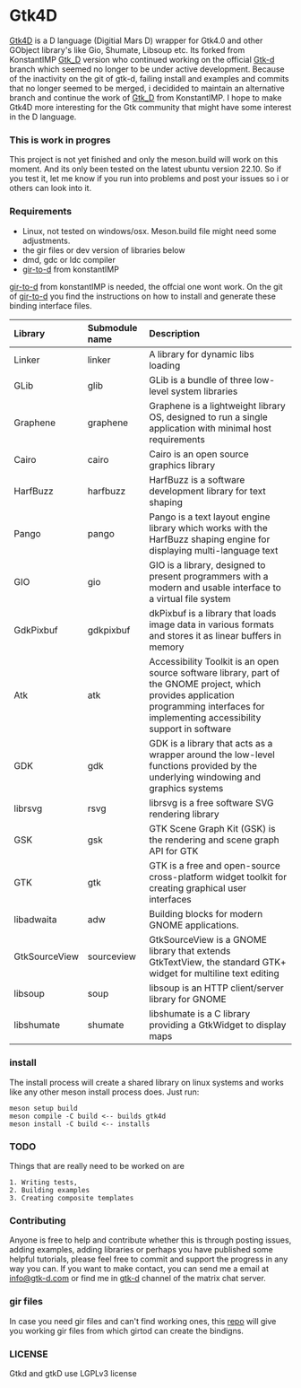 # Gtk4D
[Gtk4D](http://www.github.com/gtk-d/gtk-dhttp://www.github.com/gtk-d/gtk4d) is a D language (Digitial Mars D) wrapper for Gtk4.0 and other GObject library's like Gio, Shumate, Libsoup etc. Its forked from KonstantIMP [Gtk_D](https://github.com/KonstantIMP/gtk_d) version  who continued working on the official [Gtk-d](https://gtkd.org/) branch which seemed no longer to be under active development. Because of the inactivity on the git of gtk-d, failing install and examples and commits that no longer seemed to be merged, i decidided to maintain an alternative branch and continue the work of [Gtk_D](https://github.com/KonstantIMP/gtk_d) from KonstantIMP. I hope to make Gtk4D more interesting for the Gtk community that might have some interest in the D language.

### This is work in progres
This project is not yet finished and only the meson.build will work on this moment. And its only been tested on the latest ubuntu version 22.10.
So if you test it, let me know if you run into problems and post your issues so i or others can look into it.

### Requirements
- Linux, not tested on windows/osx. Meson.build file might need some adjustments.
- the gir files or dev version of libraries below
- dmd, gdc or ldc compiler
- [gir-to-d](https://github.com/Gtk4D/gir-to-d) from konstantIMP

[gir-to-d](https://github.com/Gtk4D/gir-to-d) from konstantIMP is needed, the offcial one wont work. On the git of [gir-to-d](https://github.com/Gtk4D/gir-to-d) you find the instructions on how to install and generate these binding interface files.


| Library  | Submodule name | Description |
| :------- | :------------- | :---------- |
| Linker   | linker         | A library for dynamic libs loading |
| GLib     | glib           | GLib is a bundle of three low-level system libraries |
| Graphene | graphene       | Graphene is a lightweight library OS, designed to run a single application with minimal host requirements |
| Cairo   | cairo           | Cairo is an open source graphics library |
| HarfBuzz | harfbuzz | HarfBuzz is a software development library for text shaping |
| Pango | pango | Pango is a text layout engine library which works with the HarfBuzz shaping engine for displaying multi-language text |
| GIO | gio | GIO is a library, designed to present programmers with a modern and usable interface to a virtual file system |
| GdkPixbuf | gdkpixbuf | dkPixbuf is a library that loads image data in various formats and stores it as linear buffers in memory |
| Atk | atk | Accessibility Toolkit is an open source software library, part of the GNOME project, which provides application programming interfaces for implementing accessibility support in software |
| GDK | gdk | GDK is a library that acts as a wrapper around the low-level functions provided by the underlying windowing and graphics systems |
| librsvg | rsvg | librsvg is a free software SVG rendering library |
| GSK | gsk | GTK Scene Graph Kit (GSK) is the rendering and scene graph API for GTK |
| GTK | gtk | GTK is a free and open-source cross-platform widget toolkit for creating graphical user interfaces |
| libadwaita | adw |  Building blocks for modern GNOME applications. |
| GtkSourceView | sourceview | GtkSourceView is a GNOME library that extends GtkTextView, the standard GTK+ widget for multiline text editing |
| libsoup | soup | libsoup is an HTTP client/server library for GNOME |
| libshumate | shumate | libshumate is a C library providing a GtkWidget to display maps |

### install
The install process will create a shared library on linux systems and works like any other meson install process does. Just run:
```
meson setup build
meson compile -C build <-- builds gtk4d
meson install -C build <-- installs
``` 

### TODO
Things that are really need to be worked on are 

    1. Writing tests,
    2. Building examples
    3. Creating composite templates

### Contributing
Anyone is free to help and contribute whether this is through posting issues, adding examples, adding libraries or perhaps you have published some helpful tutorials, please feel free to commit and support the progress in any way you can. If you want to make contact, you can send me a email at info@gtk-d.com or find me in [gtk-d](https://matrix.to/#/#gtkd:matrix.org) channel of the matrix chat server.

### gir files
In case you need gir files and can't find working ones, this [repo](https://github.com/gtk4d/gir-files) will give you working gir files from which girtod can create the bindigns.

### LICENSE
Gtkd and gtkD use LGPLv3 license
